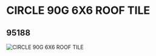 # CIRCLE 90G 6X6 ROOF TILE
## 95188
![CIRCLE 90G 6X6 ROOF TILE](https://lc-www-live-s.legocdn.com/media/bricks/5/2/4622336.jpg)